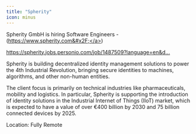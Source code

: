 ```yaml
---
title: "Spherity"
icon: minus
---
```

Spherity GmbH is hiring Software Engineers - (<a href="https:&#x2F;&#x2F;www.spherity.com&#x2F;" rel="nofollow">https:&#x2F;&#x2F;www.spherity.com&#x2F;</a>)

<a href="https:&#x2F;&#x2F;spherity.jobs.personio.com&#x2F;job&#x2F;1487509?language=en&amp;display=en" rel="nofollow">https:&#x2F;&#x2F;spherity.jobs.personio.com&#x2F;job&#x2F;1487509?language=en&amp;d...</a>

Spherity is building decentralized identity management solutions to power the 4th Industrial Revolution, bringing secure identities to machines, algorithms, and other non-human entities.

The client focus is primarily on technical industries like pharmaceuticals, mobility and logistics. In particular, Spherity is supporting the introduction of identity solutions in the Industrial Internet of Things (IIoT) market, which is expected to have a value of over €400 billion by 2030 and 75 billion connected devices by 2025.

Location: Fully Remote
